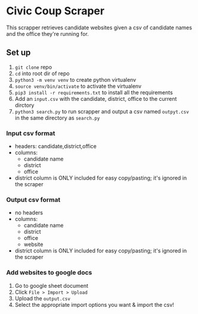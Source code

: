 # Civic Coup Scraper

This scrapper retrieves candidate websites given a csv of candidate names and the office they're running for.

## Set up
1. `git clone` repo
2. `cd` into root dir of repo
3. `python3 -m venv venv` to create python virtualenv
4. `source venv/bin/activate` to activate the virtualenv
5. `pip3 install -r requirements.txt` to install all the requirements
6. Add an `input.csv` with the candidate, district, office to the current dirctory
6. `python3 search.py` to run scrapper and output a csv named `outpyt.csv` in the same directory as `search.py`


### Input csv format
- headers: candidate,district,office
- columns:
	- candidate name
	- district
	- office
- district column is ONLY included for easy copy/pasting; it's ignored in the scraper

### Output csv format
- no headers
- columns:
	- candidate name
	- district
	- office
	- website
- district column is ONLY included for easy copy/pasting; it's ignored in the scraper

### Add websites to google docs
1. Go to google sheet document
2. Click `File > Import > Upload`
3. Upload the `output.csv`
4. Select the appropriate import options you want & import the csv!
